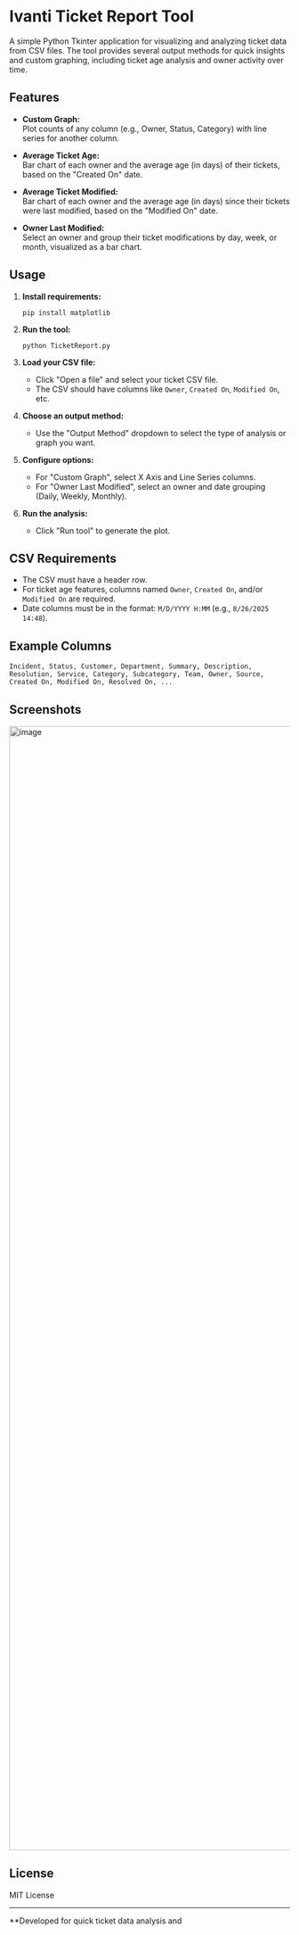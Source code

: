 # Ivanti Ticket Report Tool

A simple Python Tkinter application for visualizing and analyzing ticket data from CSV files. The tool provides several output methods for quick insights and custom graphing, including ticket age analysis and owner activity over time.

## Features

- **Custom Graph:**  
  Plot counts of any column (e.g., Owner, Status, Category) with line series for another column.

- **Average Ticket Age:**  
  Bar chart of each owner and the average age (in days) of their tickets, based on the "Created On" date.

- **Average Ticket Modified:**  
  Bar chart of each owner and the average age (in days) since their tickets were last modified, based on the "Modified On" date.

- **Owner Last Modified:**  
  Select an owner and group their ticket modifications by day, week, or month, visualized as a bar chart.

## Usage

1. **Install requirements:**
   ```
   pip install matplotlib
   ```

2. **Run the tool:**
   ```
   python TicketReport.py
   ```

3. **Load your CSV file:**
   - Click "Open a file" and select your ticket CSV file.
   - The CSV should have columns like `Owner`, `Created On`, `Modified On`, etc.

4. **Choose an output method:**
   - Use the "Output Method" dropdown to select the type of analysis or graph you want.

5. **Configure options:**
   - For "Custom Graph", select X Axis and Line Series columns.
   - For "Owner Last Modified", select an owner and date grouping (Daily, Weekly, Monthly).

6. **Run the analysis:**
   - Click "Run tool" to generate the plot.

## CSV Requirements

- The CSV must have a header row.
- For ticket age features, columns named `Owner`, `Created On`, and/or `Modified On` are required.
- Date columns must be in the format: `M/D/YYYY H:MM` (e.g., `8/26/2025 14:48`).

## Example Columns

```
Incident, Status, Customer, Department, Summary, Description, Resolution, Service, Category, Subcategory, Team, Owner, Source, Created On, Modified On, Resolved On, ...
```

## Screenshots

<img width="2993" height="2016" alt="image" src="https://github.com/user-attachments/assets/fe303749-939d-4e52-8891-b945a601ebac" />


## License

MIT License

---

**Developed for quick ticket data analysis and
